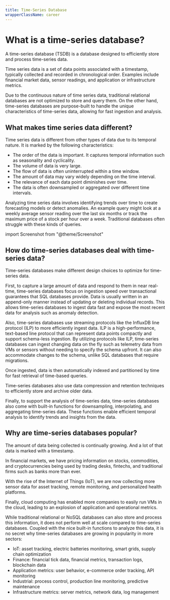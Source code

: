 ```yaml
---
title: Time-Series Database
wrapperClassName: career
---
```


# What is a time-series database?

A time-series database (TSDB) is a database designed to efficiently store and
process time-series data.

Time series data is a set of data points associated with a timestamp, typically
collected and recorded in chronological order. Examples include financial market
data, sensor readings, and application or infrastructure metrics.

Due to the continuous nature of time series data, traditional relational
databases are not optimized to store and query them. On the other hand,
time-series databases are purpose-built to handle the unique characteristics of
time-series data, allowing for fast ingestion and analysis.

## What makes time series data different?

Time series data is different from other types of data due to its temporal
nature. It is marked by the following characteristics:

- The order of the data is important. It captures temporal information such as
  seasonality and cyclicality.
- The volume of data is very large.
- The flow of data is often uninterrupted within a time window.
- The amount of data may vary widely depending on the time interval.
- The relevance of each data point diminishes over time.
- The data is often downsampled or aggregated over different time intervals.

Analyzing time series data involves identifying trends over time to create
forecasting models or detect anomalies. An example query might look at a weekly
average sensor reading over the last six months or track the maximum price of a
stock per hour over a week. Traditional databases often struggle with these
kinds of queries.

import Screenshot from "@theme/Screenshot"

<Screenshot
  alt="Example of a chart that plots time-series data: Daily energy usage and forecast in Germany, in May 2018."
  height={342}
  src="/img/glossary/time-series-database/chart.webp"
  width={770}
  title="Example of a chart that plots time-series data: Daily energy usage and forecast in Germany, in May 2018."
/>

<Screenshot
  alt="Example of a chart that plots time-series data: Daily energy usage and forecast in Germany, in May 2018."
  height={342}
  src="/img/glossary/time-series-database/chart1.webp"
  width={770}
  title="Example of a chart that plots time-series data: Daily energy usage and forecast in Germany, in May 2018."
/>

<Screenshot
  alt="Example of a chart that plots time-series data: Daily energy usage and forecast in Germany, in May 2018."
  height={342}
  src="/img/glossary/time-series-database/chart2.webp"
  width={770}
  title="Example of a chart that plots time-series data: Daily energy usage and forecast in Germany, in May 2018."
/>

## How do time-series databases deal with time-series data?

Time-series databases make different design choices to optimize for time-series
data.

First, to capture a large amount of data and respond to them in near real-time,
time-series databases focus on ingestion speed over transactional guarantees
that SQL databases provide. Data is usually written in an append-only manner
instead of updating or deleting individual records. This allows time-series
databases to ingest data fast and expose the most recent data for analysis such
as anomaly detection.

Also, time-series databases use streaming protocols like the InfluxDB line
protocol (ILP) to more efficiently ingest data. ILP is a high-performance,
text-based line protocol that can represent data points compactly and support
schema-less ingestion. By utilizing protocols like ILP, time-series databases
can ingest changing data on the fly such as telemetry data from VMs or sensors
without needing to specify the schema upfront. It can also accommodate changes
to the schema, unlike SQL databases that require migrations.

Once ingested, data is then automatically indexed and partitioned by time for
fast retrieval of time-based queries.

Time-series databases also use data compression and retention techniques to
efficiently store and archive older data.

Finally, to support the analysis of time-series data, time-series databases also
come with built-in functions for downsampling, interpolating, and aggregating
time-series data. These functions enable efficient temporal analysis to identify
trends and insights from the data.

## Why are time-series databases popular?

The amount of data being collected is continually growing. And a lot of that
data is marked with a timestamp.

In financial markets, we have pricing information on stocks, commodities, and
cryptocurrencies being used by trading desks, fintechs, and traditional firms
such as banks more than ever.

With the rise of the Internet of Things (IoT), we are now collecting more sensor
data for asset tracking, remote monitoring, and personalized health platforms.

Finally, cloud computing has enabled more companies to easily run VMs in the
cloud, leading to an explosion of application and operational metrics.

While traditional relational or NoSQL databases can also store and process this
information, it does not perform well at scale compared to time-series
databases. Coupled with the nice built-in functions to analyze this data, it is
no secret why time-series databases are growing in popularity in more sectors:

- IoT: asset tracking, electric batteries monitoring, smart grids, supply chain
  optimization
- Finance: financial tick data, financial metrics, transaction logs, blockchain
  data
- Application metrics: user behavior, e-commerce order tracking, API monitoring
- Industrial: process control, production line monitoring, predictive
  maintenance
- Infrastructure metrics: server metrics, network data, log management
